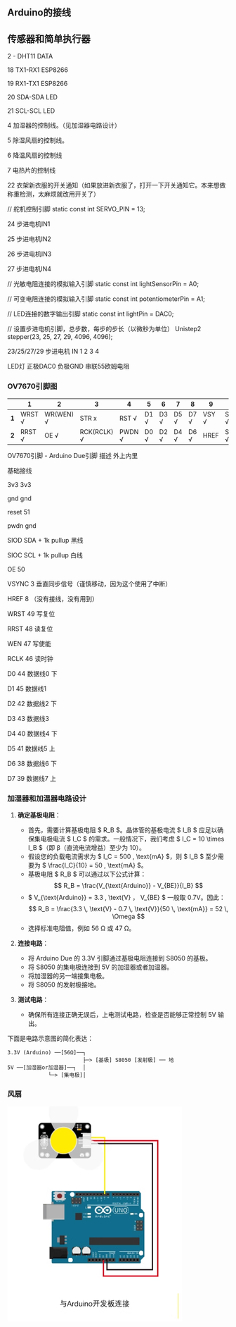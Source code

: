 ## Arduino的接线

## 传感器和简单执行器

2 - DHT11 DATA

18 TX1-RX1 ESP8266

19 RX1-TX1 ESP8266

20 SDA-SDA LED

21 SCL-SCL LED

4 加湿器的控制线。（见加湿器电路设计）

5 除湿风扇的控制线。

6 降温风扇的控制线

7 电热片的控制线

22 衣架新衣服的开关通知（如果放进新衣服了，打开一下开关通知它。本来想做称重检测，太麻烦就改用开关了）

// 舵机控制引脚
static const int SERVO_PIN = 13;

24 步进电机IN1

25 步进电机IN2

26 步进电机IN3

27 步进电机IN4

// 光敏电阻连接的模拟输入引脚
static const int lightSensorPin = A0;

// 可变电阻连接的模拟输入引脚
static const int potentiometerPin = A1;

// LED连接的数字输出引脚
static const int lightPin = DAC0;

// 设置步进电机引脚，总步数，每步的步长（以微秒为单位）
Unistep2 stepper(23, 25, 27, 29, 4096, 4096);

23/25/27/29 步进电机 IN 1 2 3 4

LED灯 正极DAC0 负极GND 串联55欧姆电阻

### OV7670引脚图

|       | 1       | 2          | 3            | 4        | 5    | 6    | 7    | 8    | 9     | 10     | 11     |
|-------|---------|------------|--------------|----------|------|------|------|------|-------|--------|--------|
| **1** | WRST  √ | WR(WEN)  √ | STR x        | RST    √ | D1 √ | D3 √ | D5 √ | D7 √ | VSY √ | SIOC √ | 3.3V √ |
| **2** | RRST √  | OE √       | RCK(RCLK)  √ | PWDN √   | D0 √ | D2 √ | D4 √ | D6 √ | HREF  | SIOD √ | GND √  |

OV7670引脚 - Arduino Due引脚 描述 外上内里

基础接线

3v3 3v3

gnd gnd

reset 51

pwdn gnd

SIOD SDA + 1k pullup 黑线

SIOC SCL + 1k pullup 白线

OE 50

VSYNC 3 垂直同步信号（谨慎移动，因为这个使用了中断）

HREF 8 （没有接线，没有用到）

WRST 49 写复位

RRST 48 读复位

WEN 47 写使能

RCLK 46 读时钟

D0 44 数据线0 下

D1 45 数据线1

D2 42 数据线2 下

D3 43 数据线3

D4 40 数据线4 下

D5 41 数据线5 上

D6 38 数据线6 下

D7 39 数据线7 上



### 加湿器和加温器电路设计
1. **确定基极电阻**：
   - 首先，需要计算基极电阻 $ R_B $。晶体管的基极电流 $ I_B $ 应足以确保集电极电流 $ I_C $ 的需求。一般情况下，我们考虑 $ I_C = 10 \times I_B $（即 β（直流电流增益）至少为 10）。
   - 假设您的负载电流需求为 $ I_C = 500 \, \text{mA} $，则 $ I_B $ 至少需要为 $ \frac{I_C}{10} = 50 \, \text{mA} $。
   - 基极电阻 $ R_B $ 可以通过以下公式计算：
     $$
     R_B = \frac{V_{\text{Arduino}} - V_{BE}}{I_B}
     $$
   - $ V_{\text{Arduino}} = 3.3 \, \text{V} $，$ V_{BE} $ 一般取 0.7V。因此：
     $$
     R_B = \frac{3.3 \, \text{V} - 0.7 \, \text{V}}{50 \, \text{mA}} = 52 \, \Omega
     $$
   - 选择标准电阻值，例如 56 Ω 或 47 Ω。

2. **连接电路**：
   - 将 Arduino Due 的 3.3V 引脚通过基极电阻连接到 S8050 的基极。
   - 将 S8050 的集电极连接到 5V 的加湿器或者加温器。
   - 将加湿器的另一端接集电极。
   - 将 S8050 的发射极接地。

3. **测试电路**：
   - 确保所有连接正确无误后，上电测试电路，检查是否能够正常控制 5V 输出。

下面是电路示意图的简化表达：

```
3.3V (Arduino) ──[56Ω]──┐
                        ├─> [基极] S8050 [发射极] ── 地
5V ──[加湿器or加温器]──┐  │
             └─> [集电极]│
```

### 风扇

![image-20240505212323999](./wire.assets/image-20240505212323999.png)
